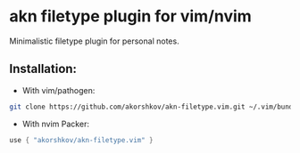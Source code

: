 # akn filetype plugin for vim/nvim

Minimalistic filetype plugin for personal notes.

## Installation:

* With vim/pathogen:

```bash
git clone https://github.com/akorshkov/akn-filetype.vim.git ~/.vim/bundle/akn-filetype.vim
```

* With nvim Packer:

```lua
use { "akorshkov/akn-filetype.vim" }
```
